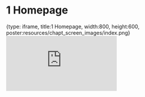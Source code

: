# 1 Homepage
 
{type: iframe, title:1 Homepage, width:800, height:600, poster:resources/chapt_screen_images/index.png}
![](https://andrew-bortvin.github.io/slimNotes/no_toc/index.html)
 

 
